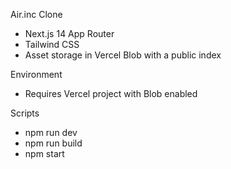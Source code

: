 Air.inc Clone

- Next.js 14 App Router
- Tailwind CSS
- Asset storage in Vercel Blob with a public index

Environment
- Requires Vercel project with Blob enabled

Scripts
- npm run dev
- npm run build
- npm start
